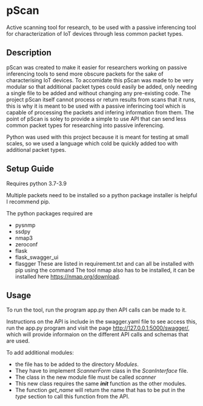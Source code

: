 # pScan
Active scanning tool for research, to be used with a passive inferencing tool for characterization of IoT devices through less common packet types.
## Description
pScan was created to make it easier for researchers working on passive inferencing tools to send more obscure packets for the sake of characterising IoT devices. To accomidate this pScan was made to be very modular so that additional packet types could easily be added, only needing a single file to be added and without changing any pre-existing code. 
The project pScan itself cannot process or return results from scans that it runs, this is why it is meant to be used with a passive inferincing tool which is capable of processing the packets and infering information from them. The point of pScan is soley to provide a simple to use API that can send less common packet types for researching into passive inferencing.

Python was used with this project because it is meant for testing at small scales, so we used a language which cold be quickly added too with additional packet types.

## Setup Guide
Requires python 3.7-3.9

Multiple packets need to be installed so a python package installer is helpful I recommend pip.

The python packages required are

- pysnmp
- ssdpy
- nmap3
- zeroconf
- flask
- flask_swagger_ui
- flasgger
These are listed in requirement.txt and can all be installed with pip using the command
The tool nmap also has to be installed, it can be installed here https://nmap.org/download.

## Usage
To run the tool, run the program app.py then API calls can be made to it.

Instructions on the API is include in the swagger.yaml file to see access this, run the app.py program and visit the page http://127.0.0.1:5000/swagger/, which will provide informaion on the different API calls and schemas that are used.

To add additional modules:
* the file has to be added to the directory *Modules*. 
* They have to implement *ScannerForm* class in the *ScanInterface* file.
* The class in the new module file must be called *scanner*
* This new class requires the same *__init__* function as the other modules.
* The function *get_name* will return the name that has to  be put in the *type* section to call this function from the API.
